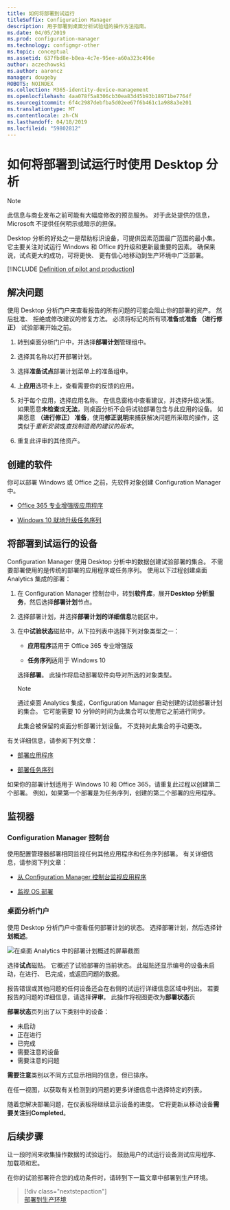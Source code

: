 ```yaml
---
title: 如何将部署到试运行
titleSuffix: Configuration Manager
description: 用于部署到桌面分析试验组的操作方法指南。
ms.date: 04/05/2019
ms.prod: configuration-manager
ms.technology: configmgr-other
ms.topic: conceptual
ms.assetid: 637fbd8e-b8ea-4c7e-95ee-a60a323c496e
author: aczechowski
ms.author: aaroncz
manager: dougeby
ROBOTS: NOINDEX
ms.collection: M365-identity-device-management
ms.openlocfilehash: 4aa078f5a8306cb30ea83d45b93b18971be7764f
ms.sourcegitcommit: 6f4c2987debfba5d02ee67f6b461c1a988a3e201
ms.translationtype: MT
ms.contentlocale: zh-CN
ms.lasthandoff: 04/18/2019
ms.locfileid: "59802812"
---
```

# <a name="how-to-deploy-to-pilot-with-desktop-analytics"></a>如何将部署到试运行时使用 Desktop 分析

> [!Note]  
> 此信息与商业发布之前可能有大幅度修改的预览服务。 对于此处提供的信息，Microsoft 不提供任何明示或暗示的担保。  

Desktop 分析的好处之一是帮助标识设备，可提供因素范围最广范围的最小集。 它主要关注对试运行 Windows 和 Office 的升级和更新最重要的因素。 确保来说，试点更大的成功，可将更快、 更有信心地移动到生产环境中广泛部署。  

[!INCLUDE [Definition of pilot and production](includes/define-pilot-prod.md)]



## <a name="address-issues"></a>解决问题

使用 Desktop 分析门户来查看报告的所有问题的可能会阻止你的部署的资产。 然后批准、 拒绝或修改建议的修复方法。 必须将标记的所有项**准备**或**准备 （进行修正）** 试验部署开始之前。

1. 转到桌面分析门户中，并选择**部署计划**管理组中。  

2. 选择其名称以打开部署计划。  

3. 选择**准备试点**部署计划菜单上的准备组中。  

4. 上**应用**选项卡上，查看需要你的反馈的应用。  

5. 对于每个应用，选择应用名称。 在信息窗格中查看建议，并选择升级决策。 如果愿意**未检查**或**无法**，则桌面分析不会将试验部署包含与此应用的设备。 如果愿意 **（进行修正） 准备**，使用**修正说明**来捕获解决问题所采取的操作，这类似于*重新安装*或*查找制造商的建议的版本*。

6. 重复此评审的其他资产。  



## <a name="create-software"></a>创建的软件

你可以部署 Windows 或 Office 之前，先软件对象创建 Configuration Manager 中。

- [Office 365 专业增强版应用程序](https://docs.microsoft.com/sccm/sum/deploy-use/manage-office-365-proplus-updates#deploy-office-365-apps)  

- [Windows 10 就地升级任务序列](https://docs.microsoft.com/sccm/osd/deploy-use/create-a-task-sequence-to-upgrade-an-operating-system)



## <a name="deploy-to-pilot-devices"></a>将部署到试运行的设备

Configuration Manager 使用 Desktop 分析中的数据创建试验部署的集合。 不需要部署使用的是传统的部署的应用程序或任务序列。 使用以下过程创建桌面 Analytics 集成的部署：

1. 在 Configuration Manager 控制台中，转到**软件库**，展开**Desktop 分析服务**，然后选择**部署计划**节点。  

2. 选择部署计划，并选择**部署计划的详细信息**功能区中。  

3. 在中**试验状态**磁贴中，从下拉列表中选择下列对象类型之一：  

    - **应用程序**适用于 Office 365 专业增强版  

    - **任务序列**适用于 Windows 10  
  
   选择**部署**。 此操作将启动部署软件向导对所选的对象类型。

    > [!Note]  
    > 通过桌面 Analytics 集成，Configuration Manager 自动创建的试验部署计划的集合。 它可能需要 10 分钟的时间为此集合可以使用它之前进行同步。<!-- 3887891 -->
    >
    > 此集合被保留的桌面分析部署计划设备。 不支持对此集合的手动更改。<!-- 3866460, SCCMDocs-pr 3544 -->  

有关详细信息，请参阅下列文章：  

- [部署应用程序](/sccm/apps/deploy-use/deploy-applications#bkmk_deploy)  

- [部署任务序列](/sccm/osd/deploy-use/manage-task-sequences-to-automate-tasks#BKMK_DeployTS)  

如果你的部署计划适用于 Windows 10 和 Office 365，请重复此过程以创建第二个部署。 例如，如果第一个部署是为任务序列，创建的第二个部署的应用程序。



## <a name="monitor"></a>监视器

### <a name="configuration-manager-console"></a>Configuration Manager 控制台

使用配置管理器部署相同监视任何其他应用程序和任务序列部署。 有关详细信息，请参阅下列文章：  

- [从 Configuration Manager 控制台监视应用程序](/sccm/apps/deploy-use/monitor-applications-from-the-console)  

- [监视 OS 部署](/sccm/osd/deploy-use/monitor-operating-system-deployments)  


### <a name="desktop-analytics-portal"></a>桌面分析门户

使用 Desktop 分析门户中查看任何部署计划的状态。 选择部署计划，然后选择**计划概述**。

![在桌面 Analytics 中的部署计划概述的屏幕截图](media/deployment-plan-overview.png)

选择**试点**磁贴。 它概述了试验部署的当前状态。 此磁贴还显示编号的设备未启动，在进行、 已完成，或返回问题的数据。

报告错误或其他问题的任何设备还会在右侧的试运行详细信息区域中列出。 若要报告的问题的详细信息，请选择**评审**。 此操作将视图更改为**部署状态**页

**部署状态**页列出了以下类别中的设备：

- 未启动
- 正在进行
- 已完成
- 需要注意的设备
- 需要注意的问题

**需要注意**类别以不同方式显示相同的信息，但已排序。

在任一视图，以获取有关检测到的问题的更多详细信息中选择特定的列表。

随着您解决部署问题，在仪表板将继续显示设备的进度。 它将更新从移动设备**需要关注**到**Completed**。



## <a name="next-steps"></a>后续步骤

让一段时间来收集操作数据的试验运行。 鼓励用户的试运行设备测试应用程序、 加载项和宏。

在你的试验部署符合您的成功条件时，请转到下一篇文章中部署到生产环境。
> [!div class="nextstepaction"]  
> [部署到生产环境](/sccm/desktop-analytics/deploy-prod)  

